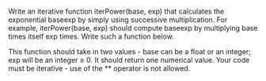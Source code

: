 Write an iterative function iterPower(base, exp) that calculates the exponential  baseexp  by simply using successive multiplication. For example, iterPower(base, exp) should compute  baseexp  by multiplying base times itself exp times. Write such a function below.

This function should take in two values - base can be a float or an integer; exp will be an integer  ≥  0. It should return one numerical value. Your code must be iterative - use of the ** operator is not allowed.
